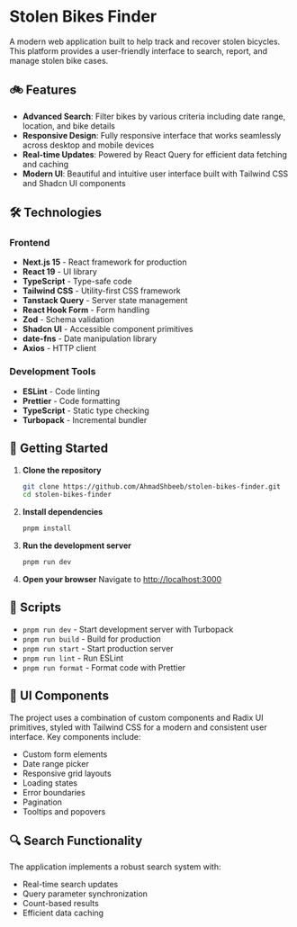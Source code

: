 # Stolen Bikes Finder

A modern web application built to help track and recover stolen bicycles. This platform provides a user-friendly interface to search, report, and manage stolen bike cases.

## 🚲 Features

- **Advanced Search**: Filter bikes by various criteria including date range, location, and bike details
- **Responsive Design**: Fully responsive interface that works seamlessly across desktop and mobile devices
- **Real-time Updates**: Powered by React Query for efficient data fetching and caching
- **Modern UI**: Beautiful and intuitive user interface built with Tailwind CSS and Shadcn UI components

## 🛠️ Technologies

### Frontend

- **Next.js 15** - React framework for production
- **React 19** - UI library
- **TypeScript** - Type-safe code
- **Tailwind CSS** - Utility-first CSS framework
- **Tanstack Query** - Server state management
- **React Hook Form** - Form handling
- **Zod** - Schema validation
- **Shadcn UI** - Accessible component primitives
- **date-fns** - Date manipulation library
- **Axios** - HTTP client

### Development Tools

- **ESLint** - Code linting
- **Prettier** - Code formatting
- **TypeScript** - Static type checking
- **Turbopack** - Incremental bundler

## 🚀 Getting Started

1. **Clone the repository**

   ```bash
   git clone https://github.com/AhmadShbeeb/stolen-bikes-finder.git
   cd stolen-bikes-finder
   ```

2. **Install dependencies**

   ```bash
   pnpm install
   ```

3. **Run the development server**

   ```bash
   pnpm run dev
   ```

4. **Open your browser**
   Navigate to [http://localhost:3000](http://localhost:3000)

## 📝 Scripts

- `pnpm run dev` - Start development server with Turbopack
- `pnpm run build` - Build for production
- `pnpm run start` - Start production server
- `pnpm run lint` - Run ESLint
- `pnpm run format` - Format code with Prettier

## 🎨 UI Components

The project uses a combination of custom components and Radix UI primitives, styled with Tailwind CSS for a modern and consistent user interface. Key components include:

- Custom form elements
- Date range picker
- Responsive grid layouts
- Loading states
- Error boundaries
- Pagination
- Tooltips and popovers

## 🔍 Search Functionality

The application implements a robust search system with:

- Real-time search updates
- Query parameter synchronization
- Count-based results
- Efficient data caching
